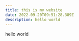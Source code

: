 ```yaml
---
title: this is my website
date: 2022-09-20T09:51:28.389Z
description: hello world
---
```

h﻿ello world